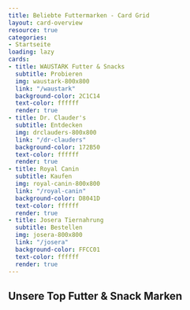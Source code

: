 ```yaml
---
title: Beliebte Futtermarken - Card Grid
layout: card-overview
resource: true
categories:
- Startseite
loading: lazy
cards:
- title: WAUSTARK Futter & Snacks
  subtitle: Probieren
  img: waustark-800x800
  link: "/waustark"
  background-color: 2C1C14
  text-color: ffffff
  render: true
- title: Dr. Clauder's
  subtitle: Entdecken
  img: drclauders-800x800
  link: "/dr-clauders"
  background-color: 172B50
  text-color: ffffff
  render: true
- title: Royal Canin
  subtitle: Kaufen
  img: royal-canin-800x800
  link: "/royal-canin"
  background-color: D8041D
  text-color: ffffff
  render: true
- title: Josera Tiernahrung
  subtitle: Bestellen
  img: josera-800x800
  link: "/josera"
  background-color: FFCC01
  text-color: ffffff
  render: true
---
```


## Unsere Top Futter & Snack Marken
